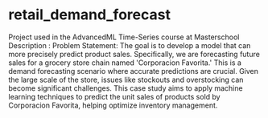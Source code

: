 # retail_demand_forecast
Project used in the AdvancedML Time-Series course at Masterschool
Description : 
Problem Statement: The goal is to develop a model that can more precisely predict product sales. Specifically, we are forecasting future sales for a grocery store chain named 'Corporacion Favorita.' This is a demand forecasting scenario where accurate predictions are crucial. Given the large scale of the store, issues like stockouts and overstocking can become significant challenges. This case study aims to apply machine learning techniques to predict the unit sales of products sold by Corporacion Favorita, helping optimize inventory management.
